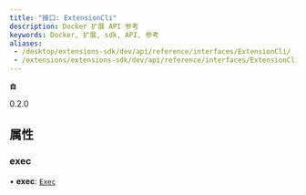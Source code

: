 ```yaml
---
title: "接口: ExtensionCli"
description: Docker 扩展 API 参考
keywords: Docker, 扩展, sdk, API, 参考
aliases: 
 - /desktop/extensions-sdk/dev/api/reference/interfaces/ExtensionCli/
 - /extensions/extensions-sdk/dev/api/reference/interfaces/ExtensionCli/
---
```


**`自`**

0.2.0

## 属性

### exec

• **exec**: [`Exec`](Exec.md)
